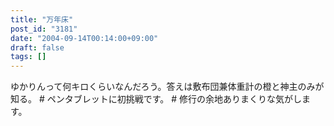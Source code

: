 ```yaml
---
title: "万年床"
post_id: "3181"
date: "2004-09-14T00:14:00+09:00"
draft: false
tags: []
---
```



ゆかりんって何キロくらいなんだろう。答えは敷布団兼体重計の橙と神主のみが知る。 # ペンタブレットに初挑戦です。 # 修行の余地ありまくりな気がします。
